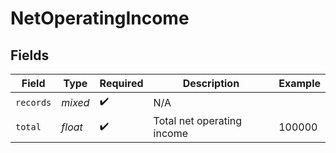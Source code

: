 # NetOperatingIncome


## Fields

| Field                      | Type                       | Required                   | Description                | Example                    |
| -------------------------- | -------------------------- | -------------------------- | -------------------------- | -------------------------- |
| `records`                  | *mixed*                    | :heavy_check_mark:         | N/A                        |                            |
| `total`                    | *float*                    | :heavy_check_mark:         | Total net operating income | 100000                     |